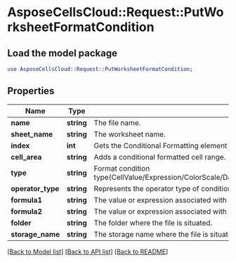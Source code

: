 # AsposeCellsCloud::Request::PutWorksheetFormatCondition 

## Load the model package
```perl
use AsposeCellsCloud::Request::PutWorksheetFormatCondition;
```

## Properties
Name | Type | Description | Notes
------------ | ------------- | ------------- | -------------
**name** | **string** | The file name. |
**sheet_name** | **string** | The worksheet name. |
**index** | **int** | Gets the Conditional Formatting element at the specified index. |
**cell_area** | **string** | Adds a conditional formatted cell range. |
**type** | **string** | Format condition type(CellValue/Expression/ColorScale/DataBar/IconSet/Top10/UniqueValues/DuplicateValues/ContainsText/NotContainsText/BeginsWith/EndsWith/ContainsBlanks/NotContainsBlanks/ContainsErrors/NotContainsErrors/TimePeriod/AboveAverage). |
**operator_type** | **string** | Represents the operator type of conditional format and data validation(Between/Equal/GreaterThan/GreaterOrEqual/LessThan/None/NotBetween/NotEqual). |
**formula1** | **string** | The value or expression associated with conditional formatting. |
**formula2** | **string** | The value or expression associated with conditional formatting. |
**folder** | **string** | The folder where the file is situated. |
**storage_name** | **string** | The storage name where the file is situated. |  

[[Back to Model list]](../README.md#documentation-for-requests) [[Back to API list]](../README.md#documentation-for-api-endpoints) [[Back to README]](../README.md)

